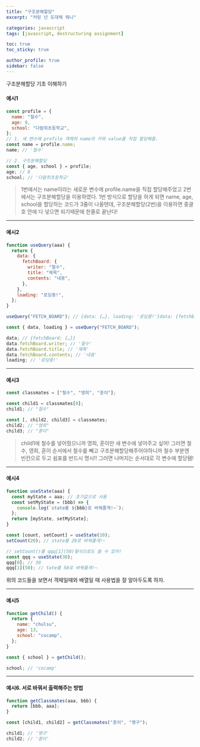 ```yaml
---
title: "구조분해할당"
excerpt: "커링 넌 도대체 뭐니"

categories: javascript
tags: [javascript, destructuring assignment]

toc: true
toc_sticky: true

author_profile: true
sidebar: false
---
```


구조분해할당 기초 이해하기

#### 예시1

```jsx
const profile = {
  name: "철수",
  age: 8,
  school: "다람쥐초등학교",
};
// 1. 새 변수에 profile 객체의 name의 키와 value를 직접 할당해줌.
const name = profile.name;
name; // '철수'

// 2. 구조분해할당
const { age, school } = profile;
age; // 8
school; // '다람쥐초등학교'
```

> 1번에서는 name이라는 새로운 변수에 profile.name을 직접 할당해주었고
> 2번에서는 구조분해할당을 이용하였다.
> 1번 방식으로 할당을 하게 되면 name, age, school을 할당하는 코드가 3줄이 나올텐데,
> 구조분해할당(2번)을 이용하면 중괄호 안에 다 넣으면 되기때문에 한줄로 끝난다!

---

#### 예시2

```jsx
function useQuery(aaa) {
  return {
    data: {
      fetchBoard: {
        writer: "철수",
        title: "제목",
        contents: "내용",
      },
    },
    loading: "로딩중!",
  };
}

useQuery("FETCH_BOARD"); // {data: {…}, loading: '로딩중!'}data: {fetchBoard: {…}}loading: "로딩중!"[[Prototype]]: Object

const { data, loading } = useQuery("FETCH_BOARD");

data; // {fetchBoard: {…}}
data.fetchBoard.writer; // '철수'
data.fetchBoard.title; // '제목'
data.fetchBoard.contents; // '내용'
loading; // '로딩중!'
```

---

#### 예시3

```jsx
const classmates = ["철수", "영희", "훈이"];

const child1 = classmates[0];
child1; // "철수"

const [, child2, child3] = classmates;
child2; // "영희"
child3; // "훈이"
```

> child1에 철수를 넣어줬으니까 영희, 훈이만 새 변수에 넣어주고 싶어!
> 그러면 철수, 영희, 훈이 순서에서 철수를 빼고 구조분해할당해주어야하니까
> 철수 부분엔 빈칸으로 두고 쉼표를 반드시 명시!!
> 그러면 나머지는 순서대로 각 변수에 할당됌!

---

#### 예시4

```jsx
function useState(aaa) {
  const myState = aaa; // 초기값으로 사용
  const setMyState = (bbb) => {
    console.log(`state를 ${bbb}로 바꿔줄게!~`);
  };
  return [myState, setMyState];
}

const [count, setCount] = useState(10);
setCount(20); // state를 20로 바꿔줄게!~

// setCount()를 qqq[1](50)형식으로도 쓸 수 있어!
const qqq = useState(30);
qqq[0]; // 30
qqq[1](50); // tate를 50로 바꿔줄게!~
```

위의 코드들을 보면서 객체일때와 배열일 때 사용법을 잘 알아두도록 하자.

---

#### 예시5

```jsx
function getChild() {
  return {
    name: "chulsu",
    age: 13,
    school: "cocamp",
  };
}

const { school } = getChild();

school; // 'cocamp'
```

---

#### 예시6. 서로 바꿔서 출력해주는 방법

```jsx
function getClassmates(aaa, bbb) {
  return [bbb, aaa];
}

const [child1, child2] = getClassmates("훈이", "맹구");

child1; // '맹구'
child2; // '훈이'
```

